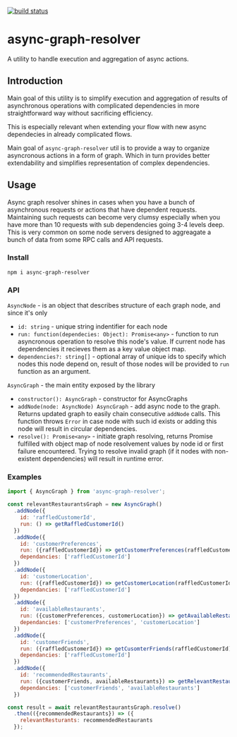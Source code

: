 <a href="https://travis-ci.org/wix-incubator/async-graph-resolver"><img src="https://travis-ci.org/wix-incubator/async-graph-resolver.svg?branch=master" alt="build status"></a>

# async-graph-resolver
A utility to handle execution and aggregation of async actions.

## Introduction

Main goal of this utility is to simplify execution and aggregation of results of asynchronous operations with complicated dependencies in more straightforward way without sacrificing efficiency.

This is especially relevant when extending your flow with new async dependecies in already complicated flows.

Main goal of `async-graph-resolver` util is to provide a way to organize asyncronous actions in a form of graph. Which in turn provides better extendability and simplifies representation of complex dependencies.

## Usage

Async graph resolver shines in cases when you have a bunch of asynchronous requests or actions that have dependent requests. Maintaining such requests can become very clumsy especially when you have more than 10 requests with sub dependencies going 3-4 levels deep. This is very common on some node servers designed to aggreagate a bunch of data from some RPC calls and API requests.

### Install

`npm i async-graph-resolver`

### API

`AsyncNode` - is an object that describes structure of each graph node, and since it's only
- `id: string` - unique string indentifier for each node
- `run: function(dependecies: Object): Promise<any>` - function to run asyncronous operation to resolve this node's value. If current node has dependencies it recieves them as a key value object map.
- `dependencies?: string[]` - optional array of unique ids to specify which nodes this node depend on, result of those nodes will be provided to `run` function as an argument.

`AsyncGraph` - the main entity exposed by the library
- `constructor(): AsyncGraph` - constructor for AsyncGraphs
- `addNode(node: AsyncNode) AsyncGraph` - add async node to the graph. Returns updated graph to easily chain consecutive `addNode` calls. This function throws `Error` in case node with such id exists or adding this node will result in circular dependencies.
- `resolve(): Promise<any>` - initiate graph resolving, returns Promise fulfilled with object map of node resolvement values by node id or first failure encountered. Trying to resolve invalid graph (if it nodes with non-existent dependencies) will result in runtime error.

### Examples
```javascript
import { AsyncGraph } from 'async-graph-resolver';

const relevantRestaurantsGraph = new AsyncGraph()
  .addNode({
    id: 'raffledCustomerId',
    run: () => getRaffledCustomerId()
  })
  .addNode({
    id: 'customerPreferences',
    run: ({raffledCustomerId}) => getCustomerPreferences(raffledCustomerId),
    dependancies: ['raffledCustomerId']
  })
  .addNode({
    id: 'customerLocation',
    run: ({raffledCustomerId}) => getCustomerLocation(raffledCustomerId),
    dependancies: ['raffledCustomerId']
  })
  .addNode({
    id: 'availableRestaurants',
    run: ({customerPreferences, customerLocation}) => getAvailableRestaurants(customerPreferences, customerLocation),
    dependancies: ['customerPreferences', 'customerLocation']
  })
  .addNode({
    id: 'customerFriends',
    run: ({raffledCustomerId}) => getCusomterFriends(raffledCustomerId),
    dependancies: ['raffledCustomerId']
  })
  .addNode({
    id: 'recommendedRestaurants',
    run: ({customerFriends, availableRestaurants}) => getRelevantRestaurants(customerFriends, availableRestaurants),
    dependancies: ['customerFriends', 'availableRestaurants']
  })

const result = await relevantRestaurantsGraph.resolve()
  .then(({recommendedRestaurants}) => ({
    relevantResturants: recommendedRestaurants
  });
```
